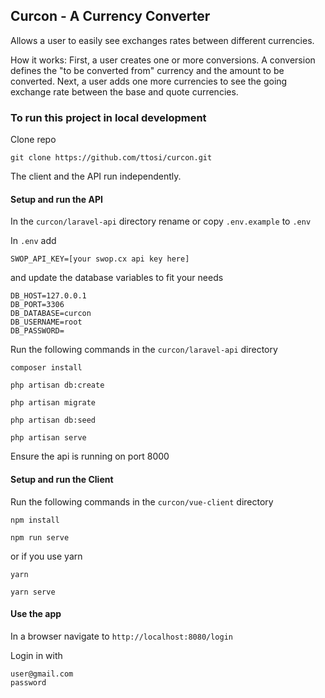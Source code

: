 ## Curcon - A Currency Converter

Allows a user to easily see exchanges rates between different currencies.

How it works: First, a user creates one or more conversions. A conversion defines the "to be converted from" currency and the amount to be converted. Next, a user adds one more currencies to see the going exchange rate between the base and quote currencies.

### To run this project in local development
Clone repo

```
git clone https://github.com/ttosi/curcon.git
```

The client and the API run independently.

#### Setup and run the API
In the `curcon/laravel-api` directory rename or copy `.env.example` to `.env`

In `.env` add 

```
SWOP_API_KEY=[your swop.cx api key here]
```
and update the database variables to fit your needs

```
DB_HOST=127.0.0.1
DB_PORT=3306
DB_DATABASE=curcon
DB_USERNAME=root
DB_PASSWORD=
```

Run the following commands in the `curcon/laravel-api` directory

```
composer install

php artisan db:create

php artisan migrate

php artisan db:seed

php artisan serve
```

Ensure the api is running on port 8000

#### Setup and run the Client

Run the following commands in the `curcon/vue-client` directory

```
npm install

npm run serve
```

or if you use yarn
```
yarn

yarn serve
```

#### Use the app

In a browser navigate to `http://localhost:8080/login`

Login in with
```
user@gmail.com
password
```